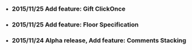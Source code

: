 * ### 2015/11/25 Add feature: Gift ClickOnce
* ### 2015/11/25 Add feature: Floor Specification
* ### 2015/11/24 Alpha release, Add feature: Comments Stacking
